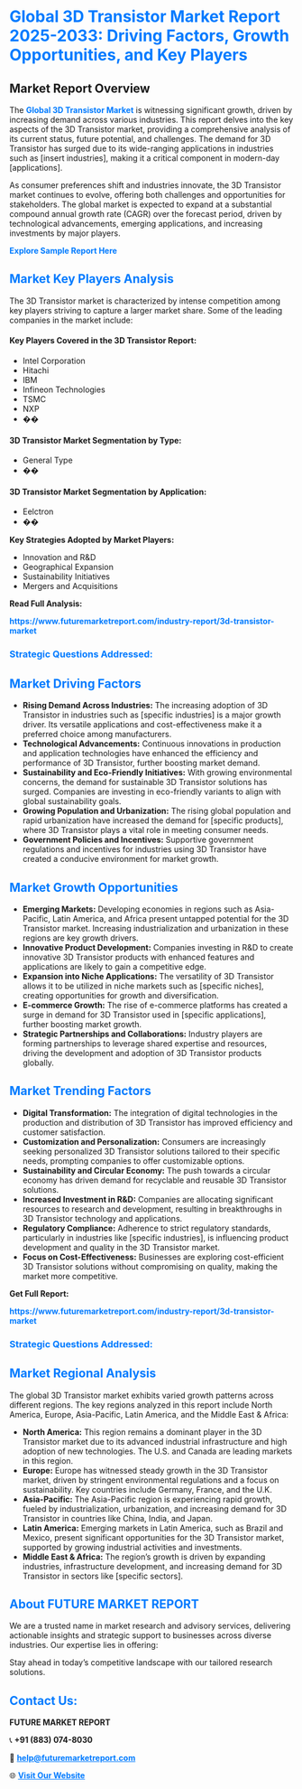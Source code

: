 <h1 style="color: #007BFF;">Global 3D Transistor Market Report 2025-2033: Driving Factors, Growth Opportunities, and Key Players</h1>

<section id="overview">
<h2>Market Report Overview</h2>
<p>The <a href="https://www.futuremarketreport.com/industry-report/3d-transistor-market" style="color: #007BFF; text-decoration: none;"><strong>Global 3D Transistor Market</strong></a> is witnessing significant growth, driven by increasing demand across various industries. This report delves into the key aspects of the 3D Transistor market, providing a comprehensive analysis of its current status, future potential, and challenges. The demand for 3D Transistor has surged due to its wide-ranging applications in industries such as [insert industries], making it a critical component in modern-day [applications].</p>
<p>As consumer preferences shift and industries innovate, the 3D Transistor market continues to evolve, offering both challenges and opportunities for stakeholders. The global market is expected to expand at a substantial compound annual growth rate (CAGR) over the forecast period, driven by technological advancements, emerging applications, and increasing investments by major players.</p>
</section>

<section id="overview">
<p><a href="https://www.futuremarketreport.com/request-sample/reportId=113849" style="color: #007BFF; text-decoration: none;"><strong>Explore Sample Report Here</strong></a></p>
</section>

<section id="key-players">
<h2 style="color: #007BFF;">Market Key Players Analysis</h2>
<p>The 3D Transistor market is characterized by intense competition among key players striving to capture a larger market share. Some of the leading companies in the market include:</p>
<h4>Key Players Covered in the 3D Transistor Report:</h4>
<ul><li>Intel Corporation</li><li>Hitachi</li><li>IBM</li><li>Infineon Technologies</li><li>TSMC</li><li>NXP</li><li>��</li></ul>
<h4>3D Transistor Market Segmentation by Type:</h4>
<ul><li>General Type</li><li>��</li></ul>

<h4>3D Transistor Market Segmentation by Application:</h4>
<ul><li>Eelctron</li><li>��</li></ul>
<p><strong>Key Strategies Adopted by Market Players:</strong></p>
<ul>
<li>Innovation and R&D</li>
<li>Geographical Expansion</li>
<li>Sustainability Initiatives</li>
<li>Mergers and Acquisitions</li>
</ul>
</section>

<section>
<p><strong>Read Full Analysis: </strong></p><a href="https://www.futuremarketreport.com/industry-report/3d-transistor-market" style="color: #007BFF; text-decoration: none;"><strong>https://www.futuremarketreport.com/industry-report/3d-transistor-market</strong></a>
<h3 style="color: #007BFF;">Strategic Questions Addressed:</h3>
</section>

<section id="driving-factors">
<h2 style="color: #007BFF;">Market Driving Factors</h2>
<ul>
<li><strong>Rising Demand Across Industries:</strong> The increasing adoption of 3D Transistor in industries such as [specific industries] is a major growth driver. Its versatile applications and cost-effectiveness make it a preferred choice among manufacturers.</li>
<li><strong>Technological Advancements:</strong> Continuous innovations in production and application technologies have enhanced the efficiency and performance of 3D Transistor, further boosting market demand.</li>
<li><strong>Sustainability and Eco-Friendly Initiatives:</strong> With growing environmental concerns, the demand for sustainable 3D Transistor solutions has surged. Companies are investing in eco-friendly variants to align with global sustainability goals.</li>
<li><strong>Growing Population and Urbanization:</strong> The rising global population and rapid urbanization have increased the demand for [specific products], where 3D Transistor plays a vital role in meeting consumer needs.</li>
<li><strong>Government Policies and Incentives:</strong> Supportive government regulations and incentives for industries using 3D Transistor have created a conducive environment for market growth.</li>
</ul>
</section>

<section id="growth-opportunities">
<h2 style="color: #007BFF;">Market Growth Opportunities</h2>
<ul>
<li><strong>Emerging Markets:</strong> Developing economies in regions such as Asia-Pacific, Latin America, and Africa present untapped potential for the 3D Transistor market. Increasing industrialization and urbanization in these regions are key growth drivers.</li>
<li><strong>Innovative Product Development:</strong> Companies investing in R&D to create innovative 3D Transistor products with enhanced features and applications are likely to gain a competitive edge.</li>
<li><strong>Expansion into Niche Applications:</strong> The versatility of 3D Transistor allows it to be utilized in niche markets such as [specific niches], creating opportunities for growth and diversification.</li>
<li><strong>E-commerce Growth:</strong> The rise of e-commerce platforms has created a surge in demand for 3D Transistor used in [specific applications], further boosting market growth.</li>
<li><strong>Strategic Partnerships and Collaborations:</strong> Industry players are forming partnerships to leverage shared expertise and resources, driving the development and adoption of 3D Transistor products globally.</li>
</ul>
</section>

<section id="trending-factors">
<h2 style="color: #007BFF;">Market Trending Factors</h2>
<ul>
<li><strong>Digital Transformation:</strong> The integration of digital technologies in the production and distribution of 3D Transistor has improved efficiency and customer satisfaction.</li>
<li><strong>Customization and Personalization:</strong> Consumers are increasingly seeking personalized 3D Transistor solutions tailored to their specific needs, prompting companies to offer customizable options.</li>
<li><strong>Sustainability and Circular Economy:</strong> The push towards a circular economy has driven demand for recyclable and reusable 3D Transistor solutions.</li>
<li><strong>Increased Investment in R&D:</strong> Companies are allocating significant resources to research and development, resulting in breakthroughs in 3D Transistor technology and applications.</li>
<li><strong>Regulatory Compliance:</strong> Adherence to strict regulatory standards, particularly in industries like [specific industries], is influencing product development and quality in the 3D Transistor market.</li>
<li><strong>Focus on Cost-Effectiveness:</strong> Businesses are exploring cost-efficient 3D Transistor solutions without compromising on quality, making the market more competitive.</li>
</ul>
</section>

<section>
<p><strong>Get Full Report: </strong></p><a href="https://www.futuremarketreport.com/industry-report/3d-transistor-market" style="color: #007BFF; text-decoration: none;"><strong>https://www.futuremarketreport.com/industry-report/3d-transistor-market</strong></a>
<h3 style="color: #007BFF;">Strategic Questions Addressed:</h3>
</section>


<section id="regional-analysis">
<h2 style="color: #007BFF;">Market Regional Analysis</h2>
<p>The global 3D Transistor market exhibits varied growth patterns across different regions. The key regions analyzed in this report include North America, Europe, Asia-Pacific, Latin America, and the Middle East & Africa:</p>
<ul>
<li><strong>North America:</strong> This region remains a dominant player in the 3D Transistor market due to its advanced industrial infrastructure and high adoption of new technologies. The U.S. and Canada are leading markets in this region.</li>
<li><strong>Europe:</strong> Europe has witnessed steady growth in the 3D Transistor market, driven by stringent environmental regulations and a focus on sustainability. Key countries include Germany, France, and the U.K.</li>
<li><strong>Asia-Pacific:</strong> The Asia-Pacific region is experiencing rapid growth, fueled by industrialization, urbanization, and increasing demand for 3D Transistor in countries like China, India, and Japan.</li>
<li><strong>Latin America:</strong> Emerging markets in Latin America, such as Brazil and Mexico, present significant opportunities for the 3D Transistor market, supported by growing industrial activities and investments.</li>
<li><strong>Middle East & Africa:</strong> The region’s growth is driven by expanding industries, infrastructure development, and increasing demand for 3D Transistor in sectors like [specific sectors].</li>
</ul>
</section>

<footer>
<h2 style="color: #007BFF;">About FUTURE MARKET REPORT</h2>
<p>We are a trusted name in market research and advisory services, delivering actionable insights and strategic support to businesses across diverse industries. Our expertise lies in offering:</p>

<p>Stay ahead in today’s competitive landscape with our tailored research solutions.</p>

<h2 style="color: #007BFF;">Contact Us:</h2>
<p><strong>FUTURE MARKET REPORT</strong></p>
<p>📞 <strong>+91 (883) 074-8030</strong></p>
<p>📧 <strong><a href="mailto:help@futuremarketreport.com" style="color: #007BFF;">help@futuremarketreport.com</a></strong></p>
<p>🌐 <strong><a href="https://www.futuremarketreport.com/" style="color: #007BFF;">Visit Our Website</a></strong></p>
</footer>